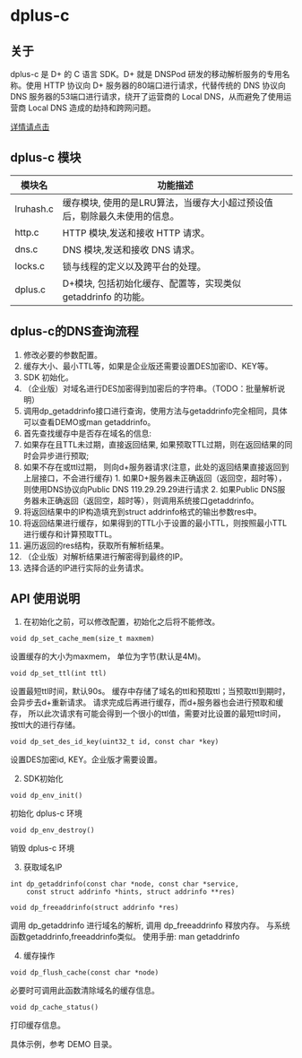 # dplus-c


## 关于
dplus-c 是 D+ 的 C 语言 SDK。D+ 就是 DNSPod 研发的移动解析服务的专用名称。使用 HTTP 协议向 D+ 服务器的80端口进行请求，代替传统的 DNS 协议向 DNS 服务器的53端口进行请求，绕开了运营商的 Local DNS，从而避免了使用运营商 Local DNS 造成的劫持和跨网问题。

[详情请点击](https://www.dnspod.cn/httpdns)


## dplus-c 模块
| 模块名　  | 功能描述                                                                  |
|-----------|---------------------------------------------------------------------------|
| lruhash.c | 缓存模块, 使用的是LRU算法，当缓存大小超过预设值后，剔除最久未使用的信息。 |
| http.c    | HTTP 模块,发送和接收 HTTP 请求。                                          |
| dns.c     | DNS 模块,发送和接收 DNS 请求。                                            |
| locks.c   | 锁与线程的定义以及跨平台的处理。                                          |
| dplus.c   | D+模块, 包括初始化缓存、配置等，实现类似 getaddrinfo 的功能。             |


## dplus-c的DNS查询流程
1. 修改必要的参数配置。
  1. 缓存大小、最小TTL等，如果是企业版还需要设置DES加密ID、KEY等。
2. SDK 初始化。
3. （企业版）对域名进行DES加密得到加密后的字符串。（TODO：批量解析说明）
4. 调用dp_getaddrinfo接口进行查询，使用方法与getaddrinfo完全相同，具体可以查看DEMO或man getaddrinfo。
  1. 首先查找缓存中是否存在域名的信息:
  2. 如果存在且TTL未过期，直接返回结果, 如果预取TTL过期，则在返回结果的同时会异步进行预取;
  3. 如果不存在或ttl过期， 则向d+服务器请求(注意，此处的返回结果直接返回到上层接口，不会进行缓存)
    1. 如果D+服务器未正确返回（返回空，超时等），则使用DNS协议向Public DNS 119.29.29.29进行请求
    2. 如果Public DNS服务器未正确返回（返回空，超时等），则调用系统接口getaddrinfo。
  4. 将返回结果中的IP构造填充到struct addrinfo格式的输出参数res中。
  5. 将返回结果进行缓存，如果得到的TTL小于设置的最小TTL，则按照最小TTL进行缓存和计算预取TTL。
5. 遍历返回的res结构，获取所有解析结果。
6. （企业版）对解析结果进行解密得到最终的IP。
7. 选择合适的IP进行实际的业务请求。


## API 使用说明
1. 在初始化之前，可以修改配置，初始化之后将不能修改。
```
void dp_set_cache_mem(size_t maxmem)
```
设置缓存的大小为maxmem， 单位为字节(默认是4M)。
```
void dp_set_ttl(int ttl)
```
设置最短ttl时间，默认90s。
缓存中存储了域名的ttl和预取ttl；当预取ttl到期时，会异步去d+重新请求。
请求完成后再进行缓存，而d+服务器也会进行预取和缓存，
所以此次请求有可能会得到一个很小的ttl值，需要对比设置的最短ttl时间，按ttl大的进行存储。
```
void dp_set_des_id_key(uint32_t id, const char *key)
```
设置DES加密id, KEY。企业版才需要设置。

2. SDK初始化
```
void dp_env_init()
```
初始化 dplus-c 环境
```
void dp_env_destroy()
```
销毁 dplus-c 环境

3. 获取域名IP
```
int dp_getaddrinfo(const char *node, const char *service,
    const struct addrinfo *hints, struct addrinfo **res)
```
```
void dp_freeaddrinfo(struct addrinfo *res)
```
调用 dp_getaddrinfo 进行域名的解析, 调用 dp_freeaddrinfo 释放内存。
与系统函数getaddrinfo,freeaddrinfo类似。
使用手册: man getaddrinfo

4. 缓存操作
```
void dp_flush_cache(const char *node)
```
必要时可调用此函数清除域名的缓存信息。
```
void dp_cache_status()
```
打印缓存信息。

具体示例，参考 DEMO 目录。
